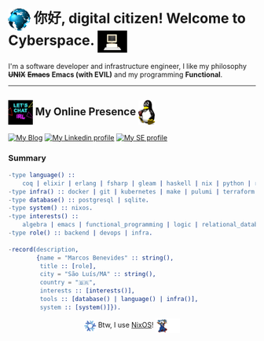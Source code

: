 # <img align="center" src="./assets/globe.gif" height="45" /> 你好, digital citizen! Welcome to Cyberspace. <img align="center" src="./assets/computer.gif" height="45" /> 

I'm a software developer and infrastructure engineer, I like my philosophy ~~**UNIX**~~ ~~**Emacs**~~ **Emacs (with EVIL)** and my programming **Functional**.

-------

## <img align="center" width="50" heigth="50" src="./assets/chat.gif"> My Online Presence <img align="center" src="./assets/linux.gif" height="50" />

[![My Blog][blog]](https://schonfinkel.github.io)
[![My Linkedin profile][linkedin]](https://linkedin.com/in/schonfinkel)
[![My SE profile][stackexchange]](https://stackoverflow.com/users/4614840/schonfinkel?tab=profile)

### Summary

```erlang
-type language() ::
    coq | elixir | erlang | fsharp | gleam | haskell | nix | python | rust | shell | sql.
-type infra() :: docker | git | kubernetes | make | pulumi | terraform | vault.
-type database() :: postgresql | sqlite.
-type system() :: nixos.
-type interests() ::
    algebra | emacs | functional_programming | logic | relational_databases | linux.
-type role() :: backend | devops | infra.

-record(description,
        {name = "Marcos Benevides" :: string(),
         title :: [role],
         city = "São Luís/MA" :: string(),
         country = "🇧🇷",
         interests :: [interests()],
         tools :: [database() | language() | infra()],
         system :: [system()]}).
```

<div align="center">
  <img align="center" src="./assets/nixos.gif" height="25" width="25" />
  Btw, I use <a href=https://nixos.org>NixOS</a>! <img align="center" width="50" width="50" src="./assets/wizard.gif">
</div><br>


[blog]: https://img.shields.io/badge/Blog-B1361E?style=for-the-badge&logo=linux&logoColor=white
[linkedin]: https://img.shields.io/badge/LinkedIn-0077B5?style=for-the-badge&logo=linkedin&logoColor=white
[stackexchange]: https://img.shields.io/badge/stackexchange-0A0A0A?style=for-the-badge&logo=stackexchange&logoColor=white
